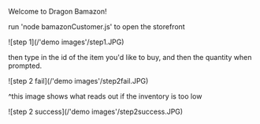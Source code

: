 Welcome to Dragon Bamazon!

run 'node bamazonCustomer.js' to open the storefront

![step 1](/'demo images'/step1.JPG)

then type in the id of the item you'd like to buy, and then the quantity when prompted.

![step 2 fail](/'demo images'/step2fail.JPG)

^this image shows what reads out if the inventory is too low

![step 2 success](/'demo images'/step2success.JPG)


